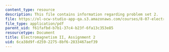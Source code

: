 ```yaml
---
content_type: resource
description: This file contains information regarding problem set 2.
file: https://ol-ocw-studio-app-qa.s3.amazonaws.com/courses/8-07-electromagnetism-ii-fall-2012/6ca38d9fd25922758bf62833467aef39_MIT8_07F12_pset02.pdf
file_type: application/pdf
parent_uid: f61fafbd-b7b1-37c4-b23f-6fa13c353e85
resourcetype: Document
title: Electromagnetism II, Assignment 2
uid: 6ca38d9f-d259-2275-8bf6-2833467aef39
---
```

